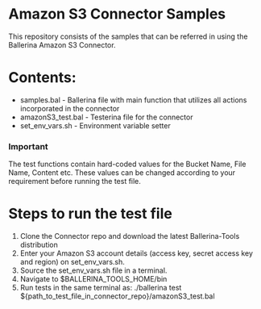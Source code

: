 
# Amazon S3 Connector Samples

This repository consists of the samples that can be referred in using the Ballerina Amazon S3 Connector.

# Contents:
  - samples.bal - Ballerina file with main function that utilizes all actions incorporated in the connector
  - amazonS3_test.bal - Testerina file for the connector
  - set_env_vars.sh - Environment variable setter
 
### Important
The test functions contain hard-coded values for the Bucket Name, File Name, Content etc. These values can be changed according to your requirement before running the test file.
  
# Steps to run the test file

 1. Clone the Connector repo and download the latest Ballerina-Tools distribution
 2. Enter your Amazon S3 account details (access key, secret access key and region) on set_env_vars.sh.
 3. Source the set_env_vars.sh file in a terminal.
 4. Navigate to $BALLERINA_TOOLS_HOME/bin
 5. Run tests in the same terminal as:
 ./ballerina test ${path_to_test_file_in_connector_repo}/amazonS3_test.bal

